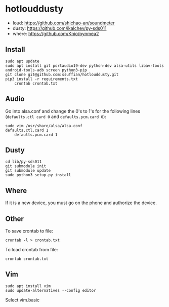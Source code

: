 # hotlouddusty

- loud: https://github.com/shichao-an/soundmeter
- dusty: https://github.com/ikalchev/py-sds011
- where: https://github.com/Knio/pynmea2

## Install

	sudo apt update
	sudo apt install git portaudio19-dev python-dev alsa-utils libav-tools android-tools-adb screen python3-pip
	git clone git@github.com:ssuffian/hotlouddusty.git
	pip3 install -r requirements.txt 
        crontab crontab.txt
	
## Audio

Go into alsa.conf and change the 0's to 1's for the following lines (`defaults.ctl card 0` and `defaults.pcm.card 0`):

	sudo vim /usr/share/alsa/alsa.conf
	defaults.ctl.card 1
    	defaults.pcm.card 1

## Dusty
	
	cd lib/py-sds011
	git submodule init 
	git submodule update
	sudo python3 setup.py install

## Where

If it is a new device, you must go on the phone and authorize the device.

## Other

To save crontab to file:
        
	crontab -l > crontab.txt
        
To load crontab from file:

	crontab crontab.txt

## Vim
	sudo apt install vim
	sudo update-alternatives --config editor 

Select vim.basic
	
